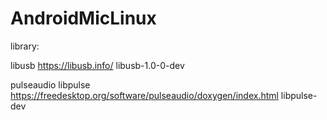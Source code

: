 # AndroidMicLinux
 
library:

libusb
https://libusb.info/
libusb-1.0-0-dev

pulseaudio
libpulse https://freedesktop.org/software/pulseaudio/doxygen/index.html libpulse-dev